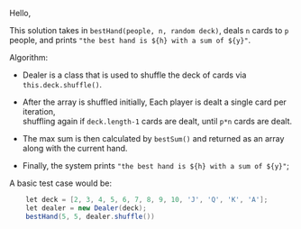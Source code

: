 Hello, 

This solution takes in ```bestHand(people, n, random deck)```, deals `n` cards to `p` people, and 
prints ```"the best hand is ${h} with a sum of ${y}"```.

Algorithm:

- Dealer is a class that is used to shuffle the deck of cards via ```this.deck.shuffle()```.

- After the array is shuffled initially, Each player is dealt a single card per iteration,  
shuffling again if ```deck.length-1``` cards are dealt, until ```p*n``` cards are dealt.

- The max sum is then calculated by ```bestSum()``` and returned as an array along with the current hand.

- Finally, the system prints ```"the best hand is ${h} with a sum of ${y}"```;

A basic test case would be: 
```cs
    let deck = [2, 3, 4, 5, 6, 7, 8, 9, 10, 'J', 'Q', 'K', 'A'];
    let dealer = new Dealer(deck);
    bestHand(5, 5, dealer.shuffle()) 
```